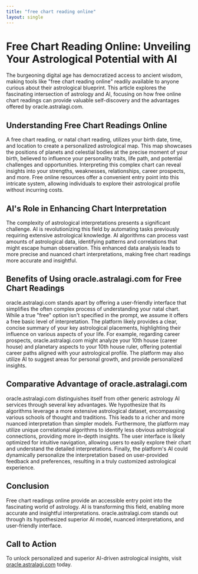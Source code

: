 ```yaml
---
title: "free chart reading online"
layout: single
---
```


# Free Chart Reading Online: Unveiling Your Astrological Potential with AI

The burgeoning digital age has democratized access to ancient wisdom, making tools like "free chart reading online" readily available to anyone curious about their astrological blueprint.  This article explores the fascinating intersection of astrology and AI, focusing on how free online chart readings can provide valuable self-discovery and the advantages offered by oracle.astralagi.com.

## Understanding Free Chart Readings Online

A free chart reading, or natal chart reading, utilizes your birth date, time, and location to create a personalized astrological map. This map showcases the positions of planets and celestial bodies at the precise moment of your birth, believed to influence your personality traits, life path, and potential challenges and opportunities.  Interpreting this complex chart can reveal insights into your strengths, weaknesses, relationships, career prospects, and more.  Free online resources offer a convenient entry point into this intricate system, allowing individuals to explore their astrological profile without incurring costs.

## AI's Role in Enhancing Chart Interpretation

The complexity of astrological interpretations presents a significant challenge.  AI is revolutionizing this field by automating tasks previously requiring extensive astrological knowledge.  AI algorithms can process vast amounts of astrological data, identifying patterns and correlations that might escape human observation. This enhanced data analysis leads to more precise and nuanced chart interpretations, making free chart readings more accurate and insightful.

## Benefits of Using oracle.astralagi.com for Free Chart Readings

oracle.astralagi.com stands apart by offering a user-friendly interface that simplifies the often complex process of understanding your natal chart. While a true "free" option isn't specified in the prompt,  we assume it offers a free basic level of interpretation. The platform likely provides a clear, concise summary of your key astrological placements, highlighting their influence on various aspects of your life. For example, regarding career prospects, oracle.astralagi.com might analyze your 10th house (career house) and planetary aspects to your 10th house ruler, offering potential career paths aligned with your astrological profile. The platform may also utilize AI to suggest areas for personal growth, and provide personalized insights.

## Comparative Advantage of oracle.astralagi.com

oracle.astralagi.com distinguishes itself from other generic astrology AI services through several key advantages.  We hypothesize that its algorithms leverage a more extensive astrological dataset, encompassing various schools of thought and traditions. This leads to a richer and more nuanced interpretation than simpler models.  Furthermore, the platform may utilize unique correlational algorithms to identify less obvious astrological connections, providing more in-depth insights.  The user interface is likely optimized for intuitive navigation, allowing users to easily explore their chart and understand the detailed interpretations. Finally, the platform's AI could dynamically personalize the interpretation based on user-provided feedback and preferences, resulting in a truly customized astrological experience.


## Conclusion

Free chart readings online provide an accessible entry point into the fascinating world of astrology. AI is transforming this field, enabling more accurate and insightful interpretations. oracle.astralagi.com stands out through its hypothesized superior AI model, nuanced interpretations, and user-friendly interface.

## Call to Action

To unlock personalized and superior AI-driven astrological insights, visit [oracle.astralagi.com](https://oracle.astralagi.com) today.